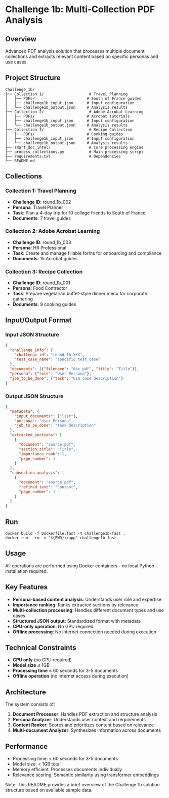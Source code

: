 # Challenge 1b: Multi-Collection PDF Analysis

## Overview
Advanced PDF analysis solution that processes multiple document collections and extracts relevant content based on specific personas and use cases.

## Project Structure
```
Challenge_1b/
├── Collection 1/                    # Travel Planning
│   ├── PDFs/                       # South of France guides
│   ├── challenge1b_input.json      # Input configuration
│   └── challenge1b_output.json     # Analysis results
├── Collection 2/                    # Adobe Acrobat Learning
│   ├── PDFs/                       # Acrobat tutorials
│   ├── challenge1b_input.json      # Input configuration
│   └── challenge1b_output.json     # Analysis results
├── Collection 3/                    # Recipe Collection
│   ├── PDFs/                       # Cooking guides
│   ├── challenge1b_input.json      # Input configuration
│   └── challenge1b_output.json     # Analysis results
├── smart_doc_intel/                 # Core processing engine
├── process_collections.py           # Main processing script
├── requirements.txt                 # Dependencies
└── README.md
```

## Collections

### Collection 1: Travel Planning
- **Challenge ID**: round_1b_002
- **Persona**: Travel Planner
- **Task**: Plan a 4-day trip for 10 college friends to South of France
- **Documents**: 7 travel guides

### Collection 2: Adobe Acrobat Learning
- **Challenge ID**: round_1b_003
- **Persona**: HR Professional
- **Task**: Create and manage fillable forms for onboarding and compliance
- **Documents**: 15 Acrobat guides

### Collection 3: Recipe Collection
- **Challenge ID**: round_1b_001
- **Persona**: Food Contractor
- **Task**: Prepare vegetarian buffet-style dinner menu for corporate gathering
- **Documents**: 9 cooking guides

## Input/Output Format

### Input JSON Structure
```json
{
  "challenge_info": {
    "challenge_id": "round_1b_XXX",
    "test_case_name": "specific_test_case"
  },
  "documents": [{"filename": "doc.pdf", "title": "Title"}],
  "persona": {"role": "User Persona"},
  "job_to_be_done": {"task": "Use case description"}
}
```

### Output JSON Structure
```json
{
  "metadata": {
    "input_documents": ["list"],
    "persona": "User Persona",
    "job_to_be_done": "Task description"
  },
  "extracted_sections": [
    {
      "document": "source.pdf",
      "section_title": "Title",
      "importance_rank": 1,
      "page_number": 1
    }
  ],
  "subsection_analysis": [
    {
      "document": "source.pdf",
      "refined_text": "Content",
      "page_number": 1
    }
  ]
}
```
## Run
```
docker build -f Dockerfile.fast -t challenge1b-fast .
docker run --rm -v "${PWD}:/app" challenge1b-fast
```

## Usage

All operations are performed using Docker containers - no local Python installation required.

## Key Features

- **Persona-based content analysis**: Understands user role and expertise
- **Importance ranking**: Ranks extracted sections by relevance
- **Multi-collection processing**: Handles different document types and use cases
- **Structured JSON output**: Standardized format with metadata
- **CPU-only operation**: No GPU required
- **Offline processing**: No internet connection needed during execution

## Technical Constraints

- **CPU only** (no GPU required)
- **Model size** ≤ 1GB
- **Processing time** ≤ 60 seconds for 3-5 documents
- **Offline operation** (no internet access during execution)

## Architecture

The system consists of:

1. **Document Processor**: Handles PDF extraction and structure analysis
2. **Persona Analyzer**: Understands user context and requirements  
3. **Content Ranker**: Scores and prioritizes content based on relevance
4. **Multi-document Analyzer**: Synthesizes information across documents

## Performance

- Processing time: < 60 seconds for 3-5 documents
- Model size: < 1GB total
- Memory efficient: Processes documents individually
- Relevance scoring: Semantic similarity using transformer embeddings

Note: This README provides a brief overview of the Challenge 1b solution structure based on available sample data. 
